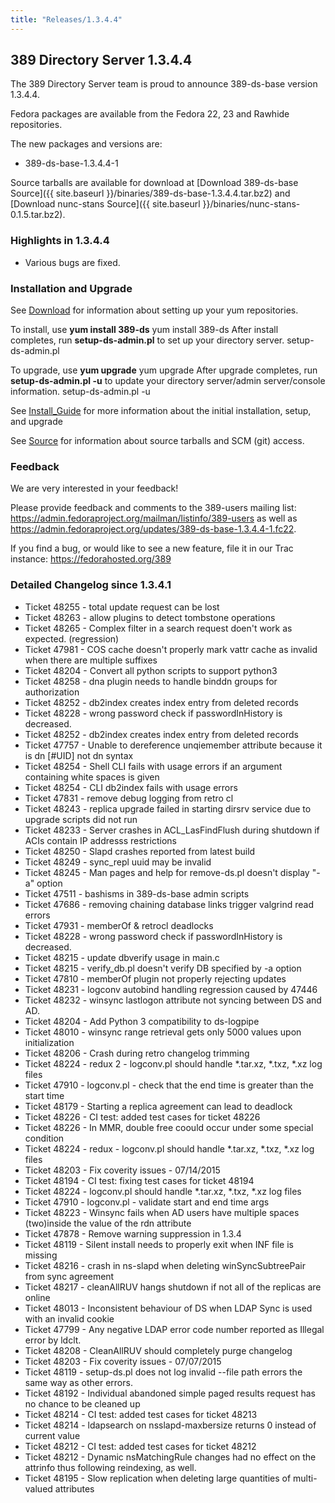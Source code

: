 ```yaml
---
title: "Releases/1.3.4.4"
---
```

389 Directory Server 1.3.4.4
-----------------------------

The 389 Directory Server team is proud to announce 389-ds-base version 1.3.4.4.

Fedora packages are available from the Fedora 22, 23 and Rawhide repositories.

The new packages and versions are:

-   389-ds-base-1.3.4.4-1

Source tarballs are available for download at [Download 389-ds-base Source]({{ site.baseurl }}/binaries/389-ds-base-1.3.4.4.tar.bz2) and [Download nunc-stans Source]({{ site.baseurl }}/binaries/nunc-stans-0.1.5.tar.bz2).

### Highlights in 1.3.4.4

-   Various bugs are fixed.

### Installation and Upgrade

See [Download](../download.html) for information about setting up your yum repositories.

To install, use **yum install 389-ds** yum install 389-ds After install completes, run **setup-ds-admin.pl** to set up your directory server. setup-ds-admin.pl

To upgrade, use **yum upgrade** yum upgrade After upgrade completes, run **setup-ds-admin.pl -u** to update your directory server/admin server/console information. setup-ds-admin.pl -u

See [Install\_Guide](../legacy/install-guide.html) for more information about the initial installation, setup, and upgrade

See [Source](../development/source.html) for information about source tarballs and SCM (git) access.

### Feedback

We are very interested in your feedback!

Please provide feedback and comments to the 389-users mailing list: <https://admin.fedoraproject.org/mailman/listinfo/389-users> as well as <https://admin.fedoraproject.org/updates/389-ds-base-1.3.4.4-1.fc22>.

If you find a bug, or would like to see a new feature, file it in our Trac instance: <https://fedorahosted.org/389>

### Detailed Changelog since 1.3.4.1

-   Ticket 48255 - total update request can be lost
-   Ticket 48263 - allow plugins to detect tombstone operations
-   Ticket 48265 - Complex filter in a search request doen't work as expected. (regression)
-   Ticket 47981 - COS cache doesn't properly mark vattr cache as invalid when there are multiple suffixes
-   Ticket 48204 - Convert all python scripts to support python3
-   Ticket 48258 - dna plugin needs to handle binddn groups for authorization
-   Ticket 48252 - db2index creates index entry from deleted records
-   Ticket 48228 - wrong password check if passwordInHistory is decreased.
-   Ticket 48252 - db2index creates index entry from deleted records
-   Ticket 47757 - Unable to dereference unqiemember attribute because it is dn [#UID] not dn syntax
-   Ticket 48254 - Shell CLI fails with usage errors if an argument containing white spaces is given
-   Ticket 48254 - CLI db2index fails with usage errors
-   Ticket 47831 - remove debug logging from retro cl
-   Ticket 48243 - replica upgrade failed in starting dirsrv service due to upgrade scripts did not run
-   Ticket 48233 - Server crashes in ACL_LasFindFlush during shutdown if ACIs contain IP addresss restrictions
-   Ticket 48250 - Slapd crashes reported from latest build
-   Ticket 48249 - sync_repl uuid may be invalid
-   Ticket 48245 - Man pages and help for remove-ds.pl doesn't display "-a" option
-   Ticket 47511 - bashisms in 389-ds-base admin scripts
-   Ticket 47686 - removing chaining database links trigger valgrind read errors
-   Ticket 47931 - memberOf & retrocl deadlocks
-   Ticket 48228 - wrong password check if passwordInHistory is decreased.
-   Ticket 48215 - update dbverify usage in main.c
-   Ticket 48215 - verify_db.pl doesn't verify DB specified by -a option
-   Ticket 47810 - memberOf plugin not properly rejecting updates
-   Ticket 48231 - logconv autobind handling regression caused by 47446
-   Ticket 48232 - winsync lastlogon attribute not syncing between DS and AD.
-   Ticket 48204 - Add Python 3 compatibility to ds-logpipe
-   Ticket 48010 - winsync range retrieval gets only 5000 values upon initialization
-   Ticket 48206 - Crash during retro changelog trimming
-   Ticket 48224 - redux 2 - logconv.pl should handle *.tar.xz, *.txz, *.xz log files
-   Ticket 47910 - logconv.pl - check that the end time is greater than the start time
-   Ticket 48179 - Starting a replica agreement can lead to  deadlock
-   Ticket 48226 - CI test: added test cases for ticket 48226
-   Ticket 48226 - In MMR, double free coould occur under some special condition
-   Ticket 48224 - redux - logconv.pl should handle *.tar.xz, *.txz, *.xz log files
-   Ticket 48203 - Fix coverity issues - 07/14/2015
-   Ticket 48194 - CI test: fixing test cases for ticket 48194
-   Ticket 48224 - logconv.pl should handle *.tar.xz, *.txz, *.xz log files
-   Ticket 47910 - logconv.pl - validate start and end time args
-   Ticket 48223 - Winsync fails when AD users have multiple spaces (two)inside the value of the rdn attribute
-   Ticket 47878 - Remove warning suppression in 1.3.4
-   Ticket 48119 - Silent install needs to properly exit when INF file is missing
-   Ticket 48216 - crash in ns-slapd when deleting winSyncSubtreePair from sync agreement
-   Ticket 48217 - cleanAllRUV hangs shutdown if not all of the  replicas are online
-   Ticket 48013 - Inconsistent behaviour of DS when LDAP Sync is used with an invalid cookie
-   Ticket 47799 - Any negative LDAP error code number reported as Illegal error by ldclt.
-   Ticket 48208 - CleanAllRUV should completely purge changelog
-   Ticket 48203 - Fix coverity issues - 07/07/2015
-   Ticket 48119 - setup-ds.pl does not log invalid --file path errors the same way as other errors.
-   Ticket 48192 - Individual abandoned simple paged results request has no chance to be cleaned up
-   Ticket 48214 - CI test: added test cases for ticket 48213
-   Ticket 48214 - ldapsearch on nsslapd-maxbersize returns 0 instead of current value
-   Ticket 48212 - CI test: added test cases for ticket 48212
-   Ticket 48212 - Dynamic nsMatchingRule changes had no effect on the attrinfo thus following reindexing, as well.
-   Ticket 48195 - Slow replication when deleting large quantities of multi-valued attributes
